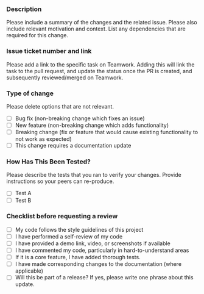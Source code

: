 ### Description

Please include a summary of the changes and the related issue. Please also include relevant motivation and context. List any dependencies that are required for this change.

### Issue ticket number and link

Please add a link to the specific task on Teamwork. Adding this will link the task to the pull request, and update the status once the PR is created, and subsequently reviewed/merged on Teamwork.

### Type of change

Please delete options that are not relevant.

- [ ] Bug fix (non-breaking change which fixes an issue)
- [ ] New feature (non-breaking change which adds functionality)
- [ ] Breaking change (fix or feature that would cause existing functionality to not work as expected)
- [ ] This change requires a documentation update

### How Has This Been Tested?

Please describe the tests that you ran to verify your changes. Provide instructions so your peers can re-produce.

- [ ] Test A
- [ ] Test B

### Checklist before requesting a review
- [ ] My code follows the style guidelines of this project
- [ ] I have performed a self-review of my code
- [ ] I have provided a demo link, video, or screenshots if available
- [ ] I have commented my code, particularly in hard-to-understand areas
- [ ] If it is a core feature, I have added thorough tests.
- [ ] I have made corresponding changes to the documentation (where applicable)
- [ ] Will this be part of a release? If yes, please write one phrase about this update.
